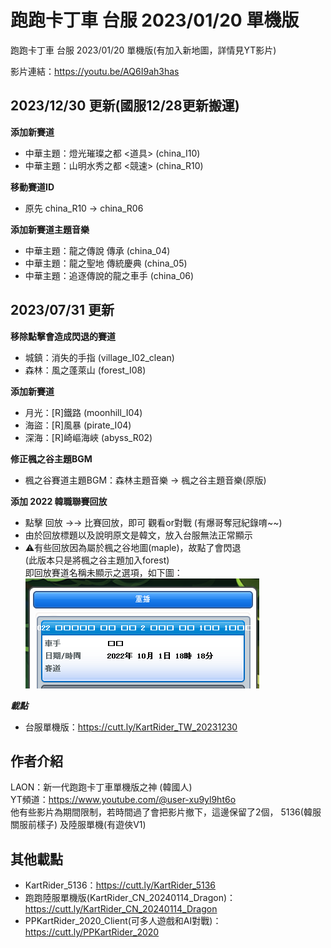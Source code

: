 # 跑跑卡丁車 台服 2023/01/20 單機版
 跑跑卡丁車 台服 2023/01/20 單機版(有加入新地圖，詳情見YT影片)
 
 影片連結：https://youtu.be/AQ6I9ah3has

 ## 2023/12/30 更新(國服12/28更新搬運)

**添加新賽道**
 
- 中華主題：燈光璀璨之都 <道具> (china_I10)
- 中華主題：山明水秀之都 <競速> (china_R10)

**移動賽道ID**
- 原先 china_R10 → china_R06

**添加新賽道主題音樂**
 
- 中華主題：龍之傳說 傳承 (china_04)
- 中華主題：龍之聖地 傳統慶典 (china_05)
- 中華主題：追逐傳說的龍之車手 (china_06)

 ## 2023/07/31 更新

**移除點擊會造成閃退的賽道**
- 城鎮：消失的手指 (village_I02_clean)
- 森林：風之蓬萊山 (forest_I08)

**添加新賽道**
 
- 月光：[R]鐵路 (moonhill_I04)
- 海盜：[R]風暴 (pirate_I04)
- 深海：[R]崎嶇海峽 (abyss_R02)
 

**修正楓之谷主題BGM**
 
- 楓之谷賽道主題BGM：森林主題音樂 → 楓之谷主題音樂(原版)
 
 
**添加 2022 韓職聯賽回放**
 
- 點擊 回放 →→ 比賽回放，即可 觀看or對戰 (有爆哥奪冠紀錄唷~~)
- 由於回放標題以及說明原文是韓文，放入台服無法正常顯示
- ⚠️有些回放因為屬於楓之谷地圖(maple)，故點了會閃退  
(此版本只是將楓之谷主題加入forest)  
即回放賽道名稱未顯示之選項，如下圖：  
![image](https://github.com/KennyYang0726/KartRider_TW/blob/main/picture1.png)

**_載點_**
 - 台服單機版：https://cutt.ly/KartRider_TW_20231230

 ## 作者介紹
 LAON：新一代跑跑卡丁車單機版之神 (韓國人)  
 YT頻道：https://www.youtube.com/@user-xu9yl9ht6o  
 他有些影片為期間限制，若時間過了會把影片撤下，這邊保留了2個， 5136(韓服關服前樣子) 及陸服單機(有遊俠V1)

 ## 其他載點
 - KartRider_5136：https://cutt.ly/KartRider_5136
 - 跑跑陸服單機版(KartRider_CN_20240114_Dragon)：https://cutt.ly/KartRider_CN_20240114_Dragon
 - PPKartRider_2020_Client(可多人遊戲和AI對戰)：https://cutt.ly/PPKartRider_2020

 
